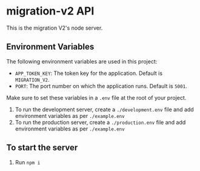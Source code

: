# migration-v2 API

This is the migration V2's node server.

## Environment Variables
The following environment variables are used in this project:

- `APP_TOKEN_KEY`: The token key for the application. Default is `MIGRATION_V2`.
- `PORT`: The port number on which the application runs. Default is `5001`.

Make sure to set these variables in a `.env` file at the root of your project.

1. To run the development server, create a `./development.env` file and add environment variables as per `./example.env`
2. To run the production server, create a `./production.env` file and add environment variables as per `./example.env`

## To start the server

1. Run `npm i`

